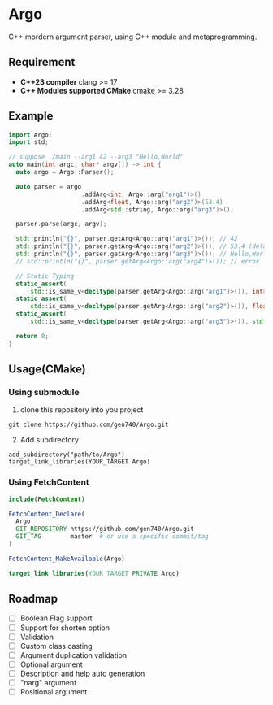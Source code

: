 # Argo
C++ mordern argument parser, using C++ module and metaprogramming.

## Requirement
- **C++23 compiler** clang >= 17
- **C++ Modules supported CMake** cmake >= 3.28

## Example
```cpp
import Argo;
import std;

// suppose ./main --arg1 42 --arg3 "Hello,World"
auto main(int argc, char* argv[]) -> int {
  auto argo = Argo::Parser();

  auto parser = argo
                    .addArg<int, Argo::arg("arg1")>()
                    .addArg<float, Argo::arg("arg2")>(53.4)
                    .addArg<std::string, Argo::arg("arg3")>();

  parser.parse(argc, argv);

  std::println("{}", parser.getArg<Argo::arg("arg1")>()); // 42
  std::println("{}", parser.getArg<Argo::arg("arg2")>()); // 53.4 (default value)
  std::println("{}", parser.getArg<Argo::arg("arg3")>()); // Hello,World
  // std::println("{}", parser.getArg<Argo::arg("arg4")>()); // error

  // Static Typing
  static_assert(
      std::is_same_v<decltype(parser.getArg<Argo::arg("arg1")>()), int>);
  static_assert(
      std::is_same_v<decltype(parser.getArg<Argo::arg("arg2")>()), float>);
  static_assert(
      std::is_same_v<decltype(parser.getArg<Argo::arg("arg3")>()), std::string>);

  return 0;
}
```

## Usage(CMake)

### Using submodule
1. clone this repository into you project
```
git clone https://github.com/gen740/Argo.git
```
2. Add subdirectory
```camke
add_subdirectory("path/to/Argo")
target_link_libraries(YOUR_TARGET Argo)
```

### Using FetchContent
```cmake
include(FetchContent)

FetchContent_Declare(
  Argo
  GIT_REPOSITORY https://github.com/gen740/Argo.git
  GIT_TAG        master  # or use a specific commit/tag
)

FetchContent_MakeAvailable(Argo)

target_link_libraries(YOUR_TARGET PRIVATE Argo)
```

## Roadmap
- [ ] Boolean Flag support
- [ ] Support for shorten option
- [ ] Validation
- [ ] Custom class casting
- [ ] Argument duplication validation
- [ ] Optional argument
- [ ] Description and help auto generation
- [ ] "narg" argument
- [ ] Positional argument
